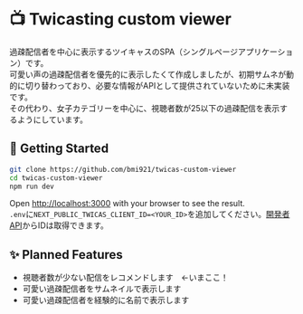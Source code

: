# 📺 Twicasting custom viewer
過疎配信者を中心に表示するツイキャスのSPA（シングルページアプリケーション）です。   
可愛い声の過疎配信者を優先的に表示したくて作成しましたが、初期サムネが動的に切り替わっており、必要な情報がAPIとして提供されていないために未実装です。   
その代わり、女子カテゴリーを中心に、視聴者数が25以下の過疎配信を表示するようにしています。
 
## 🚀 Getting Started

```bash
git clone https://github.com/bmi921/twicas-custom-viewer
cd twicas-custom-viewer
npm run dev
```
Open [http://localhost:3000](http://localhost:3000) with your browser to see the result.   
`.env`に`NEXT_PUBLIC_TWICAS_CLIENT_ID=<YOUR_ID>`を追加してください。[開発者API](https://twitcasting.tv/indexapi.php)からIDは取得できます。   

## ✨ Planned Features

- 視聴者数が少ない配信をレコメンドします　←いまここ！
- 可愛い過疎配信者をサムネイルで表示します
- 可愛い過疎配信者を経験的に名前で表示します
